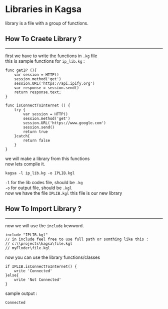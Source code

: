 # Libraries in Kagsa
library is a file with a group of functions.
## How To Craete Library ?
***
first we have to write the functions in `.kg` file<br>
this is sample functions for `ip_lib.kg` :
```
func getIP (){
    var session = HTTP()
    session.method('get')
    session.URL('https://api.ipify.org')
    var response = session.send()
    return response.text;
}

func isConnectToInternet () {
    try {
        var session = HTTP()
        session.method('get')
        session.URL('https://www.google.com')
        session.send()
        return true
    }catch{
        return false
    }
}
```
we will make a library from this functions<br>
now lets compile it.
```
kagsa -l ip_lib.kg -o IPLIB.kgl
```
`-l` for the lib codes file, should be `.kg`<br>
`-o` for output file, should be `.kgl`<br>
now we have the file `IPLIB.kgl` this file is our new library
## How To Import Library ?
***
now we will use the `include` kewword.
```
include "IPLIB.kgl"
// in include feel free to use full path or somthing like this :
// c:\\projects\kagsa\file.kgl
// myFloder\file.kgl
```
now you can use the library functions/classes
```
if IPLIB.isConnectToInternet() {
    write 'Connected'
}else{
    write 'Not Connected'
}
```

sample output :
```
Connected
```